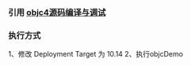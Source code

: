 

### 引用 [objc4源码编译与调试](https://blog.csdn.net/ShadowOfMaster/article/details/112364087)

### 执行方式
1、修改 Deployment Target 为 10.14
2、执行objcDemo
